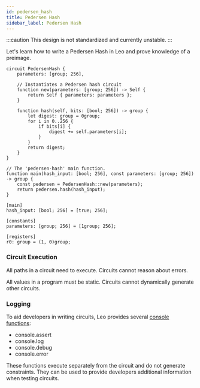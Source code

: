 ```yaml
---
id: pedersen_hash
title: Pedersen Hash
sidebar_label: Pedersen Hash
---
```


:::caution
This design is not standardized and currently unstable.
:::

Let's learn how to write a Pedersen Hash in Leo and prove knowledge of a preimage.

```leo title="src/main.leo"
circuit PedersenHash {
    parameters: [group; 256],

    // Instantiates a Pedersen hash circuit
    function new(parameters: [group; 256]) -> Self {
        return Self { parameters: parameters };
    }

    function hash(self, bits: [bool; 256]) -> group {
        let digest: group = 0group;
        for i in 0..256 {
            if bits[i] {
                digest += self.parameters[i];
            }
        }
        return digest;
    }
}

// The 'pedersen-hash' main function.
function main(hash_input: [bool; 256], const parameters: [group; 256]) -> group {
    const pedersen = PedersenHash::new(parameters);
    return pedersen.hash(hash_input);
}
```

```leo title="inputs/pedersen.in"
[main]
hash_input: [bool; 256] = [true; 256];

[constants]
parameters: [group; 256] = [1group; 256];

[registers]
r0: group = (1, 0)group;
```

### Circuit Execution
All paths in a circuit need to execute. Circuits cannot reason about errors.

All values in a program must be static. Circuits cannot dynamically generate other circuits.

### Logging
To aid developers in writing circuits, Leo provides several [console functions](../language/11_console.md):
* console.assert
* console.log
* console.debug
* console.error

These functions execute separately from the circuit and do not generate constraints.
They can be used to provide developers additional information when testing circuits.